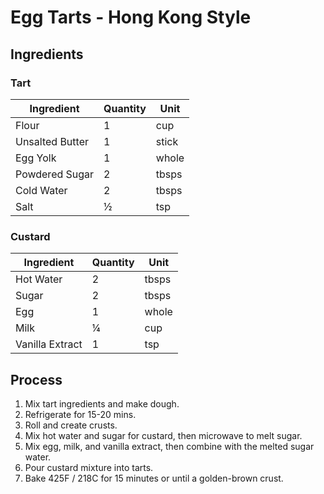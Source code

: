 # Egg Tarts - Hong Kong Style

## Ingredients

### Tart

| Ingredient      | Quantity | Unit  |
| --------------- | -------- | ----- |
| Flour           | 1        | cup   |
| Unsalted Butter | 1        | stick |
| Egg Yolk        | 1        | whole |
| Powdered Sugar  | 2        | tbsps |
| Cold Water      | 2        | tbsps |
| Salt            | ½        | tsp   |

### Custard

| Ingredient      | Quantity | Unit  |
| --------------- | -------- | ----- |
| Hot Water       | 2        | tbsps |
| Sugar           | 2        | tbsps |
| Egg             | 1        | whole |
| Milk            | ¼        | cup   |
| Vanilla Extract | 1        | tsp   |

## Process

1. Mix tart ingredients and make dough.
1. Refrigerate for 15-20 mins.
1. Roll and create crusts.
1. Mix hot water and sugar for custard, then microwave to melt sugar.
1. Mix egg, milk, and vanilla extract, then combine with the melted sugar water.
1. Pour custard mixture into tarts.
1. Bake 425F / 218C for 15 minutes or until a golden-brown crust.
